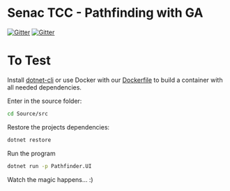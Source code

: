 # Senac TCC - Pathfinding with GA

[![Gitter](https://img.shields.io/gitter/room/nwjs/nw.js.svg?maxAge=2592000?style=flat-square)](https://gitter.im/GDPLTDA/SenacTCC)
[![Gitter](https://img.shields.io/badge/Hu-Board-7965cc.svg)](https://huboard.com/GDPLTDA/SenacTCC)


# To Test

Install [dotnet-cli](https://www.microsoft.com/net/core) or use Docker with our [Dockerfile](https://github.com/GDPLTDA/SenacTCC/blob/master/Dockerfile/) to build a container with all needed dependencies.

Enter in the source folder:
```sh
cd Source/src
```

Restore the projects dependencies:
```sh
dotnet restore
```

Run the program
```sh
dotnet run -p Pathfinder.UI 
```

Watch the magic happens... :)


